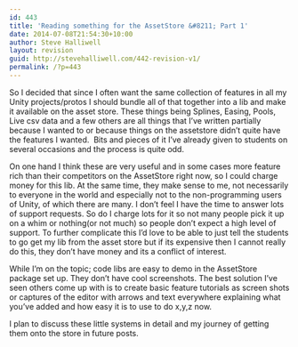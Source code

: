```yaml
---
id: 443
title: 'Reading something for the AssetStore &#8211; Part 1'
date: 2014-07-08T21:54:30+10:00
author: Steve Halliwell
layout: revision
guid: http://stevehalliwell.com/442-revision-v1/
permalink: /?p=443
---
```

So I decided that since I often want the same collection of features in all my Unity projects/protos I should bundle all of that together into a lib and make it available on the asset store. These things being Splines, Easing, Pools, Live csv data and a few others are all things that I&#8217;ve written partially because I wanted to or because things on the assetstore didn&#8217;t quite have the features I wanted.  Bits and pieces of it I&#8217;ve already given to students on several occasions and the process is quite odd.

On one hand I think these are very useful and in some cases more feature rich than their competitors on the AssetStore right now, so I could charge money for this lib. At the same time, they make sense to me, not necessarily to everyone in the world and especially not to the non-programming users of Unity, of which there are many. I don&#8217;t feel I have the time to answer lots of support requests. So do I charge lots for it so not many people pick it up on a whim or nothing(or not much) so people don&#8217;t expect a high level of support. To further complicate this I&#8217;d love to be able to just tell the students to go get my lib from the asset store but if its expensive then I cannot really do this, they don&#8217;t have money and its a conflict of interest.

While I&#8217;m on the topic; code libs are easy to demo in the AssetStore package set up. They don&#8217;t have cool screenshots. The best solution I&#8217;ve seen others come up with is to create basic feature tutorials as screen shots or captures of the editor with arrows and text everywhere explaining what you&#8217;ve added and how easy it is to use to do x,y,z now.

I plan to discuss these little systems in detail and my journey of getting them onto the store in future posts.